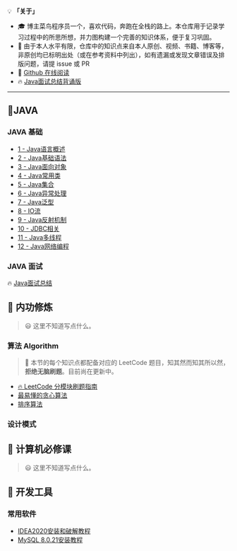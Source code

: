💡 **「关于」**

- 🎓 博主菜鸟程序员一个，喜欢代码，奔跑在全栈的路上。本仓库用于记录学习过程中的所思所想，并力图构建一个完善的知识体系，便于复习巩固。
- 🙏 由于本人水平有限，仓库中的知识点来自本人原创、视频、书籍、博客等，非原创均已标明出处（或在参考资料中列出），如有遗漏或发现文章错误及排版问题，请提 issue 或 PR
- 🔮 [Github 在线阅读](https://kunaly-liu.github.io/Kunaly-Notes)
- 🔥 [Java面试总结背诵版](Java/Java面试总结/Java面试总结.md)

---

## **🍵JAVA**

### JAVA 基础

- [1 - Java语言概述](Java/Java基础/1-Java语言概述.md)
- [2 - Java基础语法](Java/Java基础/2-Java基础语法.md)
- [3 - Java面向对象](Java/Java基础/3-Java面向对象.md)
- [4 - Java常用类](Java/Java基础/4-Java常用类.md)
- [5 - Java集合](Java/Java基础/5-Java集合.md)
- [6 - Java异常处理](Java/Java基础/6-Java异常处理.md)
- [7 - Java泛型](Java/Java基础/7-Java泛型.md)
- [8 - IO流](Java/Java基础/8-IO流.md)
- [9 - Java反射机制](Java/Java基础/9-Java反射机制.md)
- [10 - JDBC相关](Java/Java基础/10-JDBC相关.md)
- [11 - Java多线程](Java/Java基础/11-Java多线程.md)
- [12 - Java网络编程](Java/Java基础/12-Java网络编程.md)

### JAVA 面试

🔥 [Java面试总结](Java/Java面试总结/Java面试.md)

## **📖 内功修炼**

> 😃 这里不知道写点什么。

### 算法 Algorithm

> 🍋 本节的每个知识点都配备对应的 LeetCode 题目，知其然而知其所以然，**拒绝无脑刷题**。目前尚在更新中。

- [🔥 LeetCode 分模块刷题指南](Algorithm/LeetCode刷题指南.md)
- [最易懂的贪心算法](Algorithm/贪心.md)
- [排序算法](Algorithm/排序算法.md)

### 设计模式

## **📑 计算机必修课**

> 😃 这里不知道写点什么。

## **🔨 开发工具**

### 常用软件

- [IDEA2020安装和破解教程](https://mp.weixin.qq.com/s/zGQ5W96aGhiUL-KriPZi4Q)
- [MySQL 8.0.21安装教程](https://mp.weixin.qq.com/s/kXCmWOKE72BCZYw7cDN5_w)
